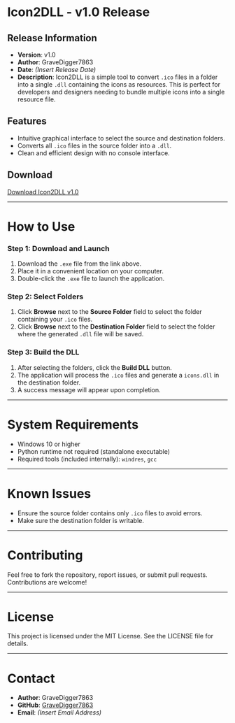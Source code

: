 # Icon2DLL - v1.0 Release

## Release Information
- **Version**: v1.0
- **Author**: GraveDigger7863
- **Date**: *(Insert Release Date)*
- **Description**: Icon2DLL is a simple tool to convert `.ico` files in a folder into a single `.dll` containing the icons as resources. This is perfect for developers and designers needing to bundle multiple icons into a single resource file.

## Features
- Intuitive graphical interface to select the source and destination folders.
- Converts all `.ico` files in the source folder into a `.dll`.
- Clean and efficient design with no console interface.

## Download
[Download Icon2DLL v1.0](#)

---

# How to Use

### Step 1: Download and Launch
1. Download the `.exe` file from the link above.
2. Place it in a convenient location on your computer.
3. Double-click the `.exe` file to launch the application.

### Step 2: Select Folders
1. Click **Browse** next to the **Source Folder** field to select the folder containing your `.ico` files.
2. Click **Browse** next to the **Destination Folder** field to select the folder where the generated `.dll` file will be saved.

### Step 3: Build the DLL
1. After selecting the folders, click the **Build DLL** button.
2. The application will process the `.ico` files and generate a `icons.dll` in the destination folder.
3. A success message will appear upon completion.

---

# System Requirements
- Windows 10 or higher
- Python runtime not required (standalone executable)
- Required tools (included internally): `windres`, `gcc`

---

# Known Issues
- Ensure the source folder contains only `.ico` files to avoid errors.
- Make sure the destination folder is writable.

---

# Contributing
Feel free to fork the repository, report issues, or submit pull requests. Contributions are welcome!

---

# License
This project is licensed under the MIT License. See the LICENSE file for details.

---

# Contact
- **Author**: GraveDigger7863
- **GitHub**: [GraveDigger7863](https://github.com/GraveDigger7863)
- **Email**: *(Insert Email Address)*

